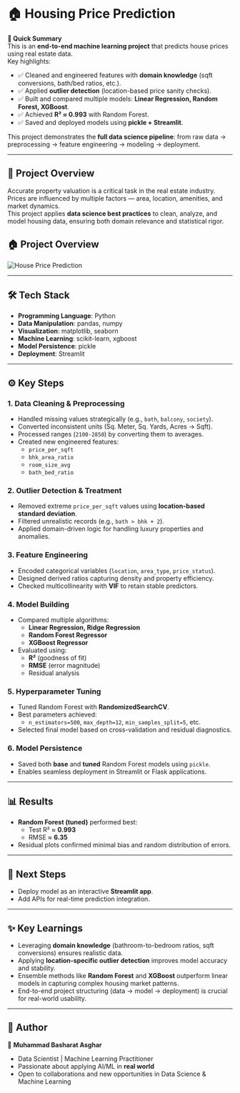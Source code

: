 # 🏠 Housing Price Prediction  

**🚀 Quick Summary**  
This is an **end-to-end machine learning project** that predicts house prices using real estate data.  
Key highlights:  
- ✅ Cleaned and engineered features with **domain knowledge** (sqft conversions, bath/bed ratios, etc.).  
- ✅ Applied **outlier detection** (location-based price sanity checks).  
- ✅ Built and compared multiple models: **Linear Regression, Random Forest, XGBoost**.  
- ✅ Achieved **R² ≈ 0.993** with Random Forest.  
- ✅ Saved and deployed models using **pickle + Streamlit**.  

This project demonstrates the **full data science pipeline**: from raw data → preprocessing → feature engineering → modeling → deployment.  

---

## 📌 Project Overview  

Accurate property valuation is a critical task in the real estate industry. Prices are influenced by multiple factors — area, location, amenities, and market dynamics.  
This project applies **data science best practices** to clean, analyze, and model housing data, ensuring both domain relevance and statistical rigor.  

## 🏠 Project Overview

![House Price Prediction](images/house.png)

---

## 🛠️ Tech Stack  

- **Programming Language**: Python  
- **Data Manipulation**: pandas, numpy  
- **Visualization**: matplotlib, seaborn  
- **Machine Learning**: scikit-learn, xgboost  
- **Model Persistence**: pickle 
- **Deployment**: Streamlit  

---

## ⚙️ Key Steps  

### 1. Data Cleaning & Preprocessing  
- Handled missing values strategically (e.g., `bath`, `balcony`, `society`).  
- Converted inconsistent units (Sq. Meter, Sq. Yards, Acres → Sqft).  
- Processed ranges (`2100-2850`) by converting them to averages.  
- Created new engineered features:  
  - `price_per_sqft`  
  - `bhk_area_ratio`  
  - `room_size_avg`  
  - `bath_bed_ratio`  

### 2. Outlier Detection & Treatment  
- Removed extreme `price_per_sqft` values using **location-based standard deviation**.  
- Filtered unrealistic records (e.g., `bath > bhk + 2`).  
- Applied domain-driven logic for handling luxury properties and anomalies.  

### 3. Feature Engineering  
- Encoded categorical variables (`location`, `area_type`, `price_status`).  
- Designed derived ratios capturing density and property efficiency.  
- Checked multicollinearity with **VIF** to retain stable predictors.  

### 4. Model Building  
- Compared multiple algorithms:  
  - **Linear Regression, Ridge Regression**  
  - **Random Forest Regressor**  
  - **XGBoost Regressor**  
- Evaluated using:  
  - **R²** (goodness of fit)  
  - **RMSE** (error magnitude)  
  - Residual analysis  

### 5. Hyperparameter Tuning  
- Tuned Random Forest with **RandomizedSearchCV**.  
- Best parameters achieved:  
  - `n_estimators=500`, `max_depth=12`, `min_samples_split=5`, etc.  
- Selected final model based on cross-validation and residual diagnostics.  

### 6. Model Persistence  
- Saved both **base** and **tuned** Random Forest models using `pickle`.  
- Enables seamless deployment in Streamlit or Flask applications.  

---

## 📊 Results  

- **Random Forest (tuned)** performed best:  
  - Test R² ≈ **0.993**  
  - RMSE ≈ **6.35**  
- Residual plots confirmed minimal bias and random distribution of errors.  

---

## 🚀 Next Steps  

- Deploy model as an interactive **Streamlit app**.
- Add APIs for real-time prediction integration.

---

## ✨ Key Learnings  

- Leveraging **domain knowledge** (bathroom-to-bedroom ratios, sqft conversions) ensures realistic data.  
- Applying **location-specific outlier detection** improves model accuracy and stability.  
- Ensemble methods like **Random Forest** and **XGBoost** outperform linear models in capturing complex housing market patterns.  
- End-to-end project structuring (data → model → deployment) is crucial for real-world usability.  

---

## 📌 Author  

👤 **Muhammad Basharat Asghar**  

- Data Scientist | Machine Learning Practitioner  
- Passionate about applying AI/ML in **real world** 
- Open to collaborations and new opportunities in Data Science & Machine Learning  

